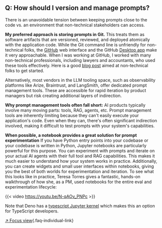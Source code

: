## Q: How should I version and manage prompts?

There is an unavoidable tension between keeping prompts close to the code vs. an environment that non-technical stakeholders can access.

**My preferred approach is storing prompts in Git.** This treats them as software artifacts that are versioned, reviewed, and deployed atomically with the application code. While the Git command line is unfriendly for non-technical folks, the [GitHub](https://github.com) web interface and the GitHub [Desktop app](https://desktop.github.com/) make it very approachable. When I was working at GitHub, I worked with many non-technical professionals, including lawyers and accountants, who used these tools effectively.  Here is a good [blog post](https://ben.balter.com/2023/03/02/github-for-non-technical-roles/) aimed at non-technical folks to get started.

Alternatively, most vendors in the LLM tooling space, such as observability platforms like Arize, Braintrust, and LangSmith, offer dedicated prompt management tools. These are accessible for rapid iteration by product managers but risk creating additional layers of indirection. 

**Why prompt management tools often fall short:** AI products typically involve many moving parts: tools, RAG, agents, etc. Prompt management tools are inherently limiting because they can't easily execute your application's code. Even when they can, there's often significant indirection involved, making it difficult to test prompts with your system's capabilities.

**When possible, a notebook provides a great solution for prompt experimentation** If you have Python entry points into your codebase or your codebase is written in Python, Jupyter notebooks are particularly powerful for this purpose. You can experiment with prompts and iterate on your actual AI agents with their full tool and RAG capabilities. This makes it much easier to understand how your system works in practice. Additionally, you can create widgets and small user interfaces within notebooks, giving you the best of both worlds for experimentation and iteration. To see what this looks like in practice, Teresa Torres gives a fantastic, hands-on walkthrough of how she, as a PM, used notebooks for the entire eval and experimentation lifecycle:

{{< video https://youtu.be/N-qAOv_PNPc >}}

Note that Deno has a [typescript Jupyter kernel](https://deno.com/blog/exploring-art-with-typescript-and-jupyter) which makes this an option for TypeScript developers.

[↗ Focus view](/blog/posts/evals-faq/how-should-i-version-and-manage-prompts.html){.faq-individual-link}